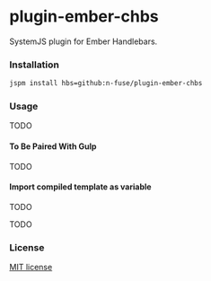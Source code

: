 # plugin-ember-chbs

SystemJS plugin for Ember Handlebars.

### Installation

```bash
jspm install hbs=github:n-fuse/plugin-ember-chbs
```

### Usage

TODO

#### To Be Paired With Gulp

TODO

#### Import compiled template as variable

TODO

TODO

### License

[MIT license](LICENSE.txt)
